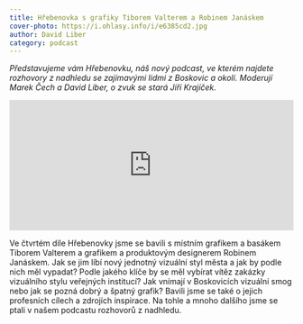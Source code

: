 ```yaml
---
title: Hřebenovka s grafiky Tiborem Valterem a Robinem Janáskem
cover-photo: https://i.ohlasy.info/i/e6385cd2.jpg
author: David Liber
category: podcast
---
```


*Představujeme vám Hřebenovku, náš nový podcast, ve kterém najdete rozhovory z nadhledu se zajímavými lidmi z Boskovic a okolí. Moderují Marek Čech a David Liber, o zvuk se stará Jiří Krajíček.*

<iframe src="https://open.spotify.com/embed/episode/1emR5Ryufjlg1l3gVn4Bbj" width="100%" height="232" frameBorder="0" allowtransparency="true" allow="encrypted-media"></iframe>

Ve čtvrtém díle Hřebenovky jsme se bavili s místním grafikem a basákem Tiborem Valterem a grafikem a produktovým designerem Robinem Janáskem. Jak se jim líbí nový jednotný vizuální styl města a jak by podle nich měl vypadat? Podle jakého klíče by se měl vybírat vítěz zakázky vizuálního stylu veřejných institucí? Jak vnímají v Boskovicích vizuální smog nebo jak se pozná dobrý a špatný grafik? Bavili jsme se také o jejich profesních cílech a zdrojích inspirace. Na tohle a mnoho dalšího jsme se ptali v našem podcastu rozhovorů z nadhledu.